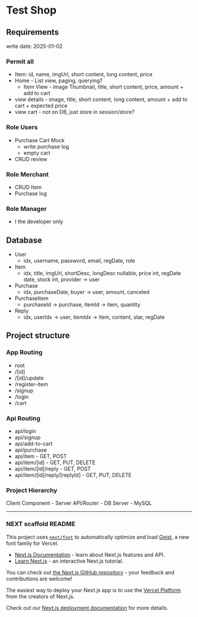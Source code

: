 # Test Shop

## Requirements

write date: 2025-01-02

### Permit all

- Item: id, name, imgUrl, short content, long content, price
- Home - List view, paging, querying?
  - Item View - image Thumbnail, title, short content, price, amount + add to cart
- view details - image, title, short content, long content, amount + add to cart + expected price
- view cart - not on DB, just store in session/store?

### Role Users

- Purchase Cart Mock
  - write purchase log
  - empty cart
- CRUD review

### Role Merchant

- CRUD Item
- Purchase log

### Role Manager

- I the developer only

## Database

- User
  - idx, username, password, email, regDate, role
- Item
  - idx, title, imgUrl, shortDesc, longDesc nullable, price int, regDate date, stock int, provider -> user
- Purchase
  - idx, purchaseDate, buyer -> user, amount, canceled
- PurchaseItem
  - purchaseId -> purchase, itemId -> item, quantity
- Reply
  - idx, userIdx -> user, itemIdx -> item, content, star, regDate

## Project structure

### App Routing

- root
- /[id]
- /[id]/update
- /register-item
- /signup
- /login
- /cart

### Api Routing

- api/login
- api/signup
- api/add-to-cart
- api/purchase
- api/item - GET, POST
- api/item/[id] - GET, PUT, DELETE
- api/item/[id]/reply - GET, POST
- api/item/[id]/reply/[replyId] - GET, PUT, DELETE

### Project Hierarchy

Client Component - Server API/Router - DB Server - MySQL

---

### NEXT scaffold README

This project uses [`next/font`](https://nextjs.org/docs/app/building-your-application/optimizing/fonts) to automatically optimize and load [Geist](https://vercel.com/font), a new font family for Vercel.

- [Next.js Documentation](https://nextjs.org/docs) - learn about Next.js features and API.
- [Learn Next.js](https://nextjs.org/learn) - an interactive Next.js tutorial.

You can check out [the Next.js GitHub repository](https://github.com/vercel/next.js) - your feedback and contributions are welcome!

The easiest way to deploy your Next.js app is to use the [Vercel Platform](https://vercel.com/new?utm_medium=default-template&filter=next.js&utm_source=create-next-app&utm_campaign=create-next-app-readme) from the creators of Next.js.

Check out our [Next.js deployment documentation](https://nextjs.org/docs/app/building-your-application/deploying) for more details.
